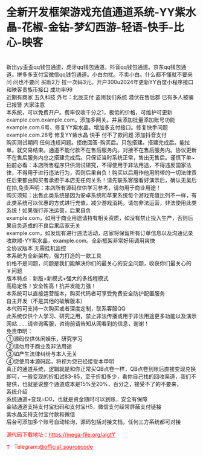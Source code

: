 # 全新开发框架游戏充值通道系统-YY紫水晶-花椒-金钻-梦幻西游-轻语-快手-比心-映客

<br>新出yy歪歪qq钱包通道，虎牙qq钱包通道。抖音qq钱包通道。京东qq钱包通道。拼多多支付宝微信qq钱包通道。小白勿扰。不卖小白。什么都不懂就不要来问 问也不要问 买断2万 拉一次码3元。开户300u2024年更新YY百度小程序接口 和映客贵族币接口 成功率99<br>近期有商家 五久科技 外号：北辰支付 盗用我们系统 潜伏在售后群 已有多人被骗 已报警 大家注意<br>本系统，可以免费开户。费率仅收千分之1，极低的价格，可维护可更新<br>example.com.example.com。添加多网关。并且添加批量添加账号功能<br>example.com.6号、修复YY紫水晶。增加多支付接口。修复快手问题<br>example.com.28号 修复YY紫水晶 快手 付不了款问题 添加抖音支付<br>购买测试期间 任何违规问题。拒绝回答-购买后。只包搭建。搭建完成后。能拉单。就交易结束。通道不能付款不在售后服务内。对接不在售后服务内。协议更新不在售后服务内总之搭建完成后。只保证当时系统正常，售出无售后。谨慎下单~<br>拍前必看：本店所售程序只供测试研究，不得使用于非法用途，不得违反国家法律，不得用于进行违法行为，否则后果自负！购买以后用作他用附带的一切法律责任后果都由购买者承担于本店无任何关系！请先联系客服看好演示后，确认无吴后在拍,免责声明：本店所有源码仅供学习参考，请勿用于商业用途！<br>购买须知：出售此类系统是因为安卓系统和苹果系统每个游戏充值比列不一样，有此类系统可以优惠的方式进行充值，减少游戏消耗，请勿非法运营，非法使用此类系统！如果强行非法运营，后果自负<br>example.com，如用于商业用途请持有相关资质，如没有禁止投入生产，否则后果自负造成的不良后果店家无关<br>example.com，如发现有进行违法活动，店家将保留所有订单信息以及沟通记录<br>收款顺-YY紫水晶，example.com。全新框架非常好用调用爽快<br>全协议版本 无需挂机监控<br>本系统为全新架构，强力打造的一款工具<br>价格不是问题，问题是我们能解决你们的最关心的安全问题，收获你们最关心的￥问题<br>版本特点：新版+新模式+强大的多线程模式<br>高稳定性！安全性高！抗并发能力强！<br>本系统可以直接运营版本，购买代码者可享受免费安全防护配置服务<br>自主开发（不是其他的破解版本）<br>本代码可支持一次购买或者深度定制，联系客服QQ<br>此系统仅供个人学习、研究之用，禁止非法传播或用于非法用途更多功能以及演示网站.......请咨询客服，咨询前请告知从网看到的信息，谢谢！<br>免责申明：<br>①源码仅供休闲娱乐，研究学习<br>②请勿用于商业及非法用途<br>③如产生法律纠纷与本人无关<br>④您使用本源码起，将视为您已经接受本申明<br>真正的通道系统，逻辑就是和你正常买QB点卷一样，QB点卷到账后直接变现兑换即可，一般变现的折扣试83-85，至于折扣多少，看你自己找的回收渠道，我们不提供，也就是说整个通道成本是15%至20%，百分之，接受不了的不要来，<br>系统介绍<br>系统通道+变现=D0，也就是资金随时可以到账，安全有保障<br>金钻通道支持支付宝扫码和支付宝H5，微信支付经常屏蔽支付链接<br>紫水晶支持支付宝付款和微信<br>后台可添加多个账号自动轮询，源码包括对接文档，任何三方系统都可对接<br>


<p style="color: red;">源代码下载地址：<a href="https://mega-file.org/aIgtY" style="color: red;">https://mega-file.org/aIgtY</a></p><p style="color: red;"><img src="https://cdn-icons-png.flaticon.com/512/2111/2111646.png" alt="Telegram Icon" style="width: 16px; vertical-align: middle; margin-right: 5px;">Telegram:<a href="https://t.me/official_sourcecode" style="color: red;">@official_sourcecode</a></p>